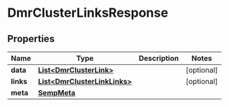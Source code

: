 
# DmrClusterLinksResponse

## Properties
Name | Type | Description | Notes
------------ | ------------- | ------------- | -------------
**data** | [**List&lt;DmrClusterLink&gt;**](DmrClusterLink.md) |  |  [optional]
**links** | [**List&lt;DmrClusterLinkLinks&gt;**](DmrClusterLinkLinks.md) |  |  [optional]
**meta** | [**SempMeta**](SempMeta.md) |  | 



